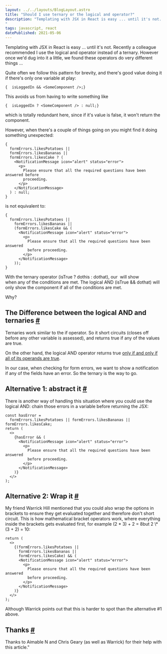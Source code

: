 ```yaml
---
layout: ../../layouts/BlogLayout.astro
title: "Should I use ternary or the logical and operator?"
description: "Templating with JSX in React is easy ... until it's not. Recently a colleague recommended I use the logical and operator instead of a ternary. However once we'd dug into it a little, we found these operators do very different things ...
"
tags: javascript, react
datePublished: 2021-05-06
---
```

Templating with JSX in React is easy ... until it's not. Recently a colleague recommended I use the logical and operator instead of a ternary. However once we'd dug into it a little, we found these operators do very different things ...

Quite often we follow this pattern for brevity, and there's good value doing it if there's only one variable at play:

```
{  isLoggedIn && <SomeComponent />;}
```

This avoids us from having to write something like

```
{  isLoggedIn ? <SomeComponent /> : null;}
```

which is totally redundant here, since if it's value is false, it won't return the component.

However, when there's a couple of things going on you might find it doing something unexpected:

```
{
  formErrors.likesPotatoes ||
  formErrors.likesBananas ||
  formErrors.likesCake ? (
    <NotificationMessage icon="alert" status="error">
      <p>
        Please ensure that all the required questions have been answered before
        proceeding.
      </p>
    </NotificationMessage>
  ) : null;
}
```

is not equivalent to:

```
{
  formErrors.likesPotatoes ||
    formErrors.likesBananas ||
    (formErrors.likesCake && (
      <NotificationMessage icon="alert" status="error">
        <p>
          Please ensure that all the required questions have been answered
          before proceeding.
        </p>
      </NotificationMessage>
    ));
}
```

With the ternary operator (isTrue ? dothis : dothat), our <NotificationMessage/> will show when any of the conditions are met. The logical AND (isTrue && dothat) will only show the component if all of the conditions are met.

Why?

## The Difference between the logical AND and ternaries [#](https://deliciousreverie.co.uk/posts/should-i-use-ternary-or-logicaland-in-react/#the-difference-between-the-logical-and-and-ternaries)

Ternaries work similar to the if operator. So it short circuits (closes off before any other variable is assessed), and returns true if any of the values are true.

On the other hand, the logical AND operator returns true [only if and only if all of its operands are true](https://developer.mozilla.org/en-US/docs/Web/JavaScript/Reference/Operators/Logical_AND).

In our case, when checking for form errors, we want to show a notification if any of the fields have an error. So the ternary is the way to go.

## Alternative 1: abstract it [#](https://deliciousreverie.co.uk/posts/should-i-use-ternary-or-logicaland-in-react/#alternative-1:-abstract-it)

There is another way of handling this situation where you could use the logical AND: chain those errors in a variable before returning the JSX:

```
const hasError =
  formErrors.likesPotatoes || formErrors.likesBananas || formErrors.likesCake;
return (
  <>
    {hasError && (
      <NotificationMessage icon="alert" status="error">
        <p>
          Please ensure that all the required questions have been answered
          before proceeding.
        </p>
      </NotificationMessage>
    )}
  </>
);
```

## Alternative 2: Wrap it [#](https://deliciousreverie.co.uk/posts/should-i-use-ternary-or-logicaland-in-react/#alternative-2:-wrap-it)

My friend Warrick Hill mentioned that you could also wrap the options in brackets to ensure they get evaluated together and therefore don't short circuit. This is how mathematical bracket operators work, where everything inside the brackets gets evaluated first, for example (2 \* 3) + 2 = 8but 2 \\\* (3 + 2) = 10:

```
return (
  <>
    {(formErrors.likesPotatoes ||
      formErrors.likesBananas ||
      formErrors.likesCake) && (
      <NotificationMessage icon="alert" status="error">
        <p>
          Please ensure that all the required questions have been answered
          before proceeding.
        </p>
      </NotificationMessage>
    )}
  </>
);
```

Although Warrick points out that this is harder to spot than the alternative #1 above.

## Thanks [#](https://deliciousreverie.co.uk/posts/should-i-use-ternary-or-logicaland-in-react/#thanks)

Thanks to Aimable N and Chris Geary (as well as Warrick) for their help with this article."